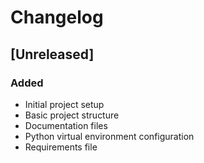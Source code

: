 # Changelog

## [Unreleased]

### Added
- Initial project setup
- Basic project structure
- Documentation files
- Python virtual environment configuration
- Requirements file 